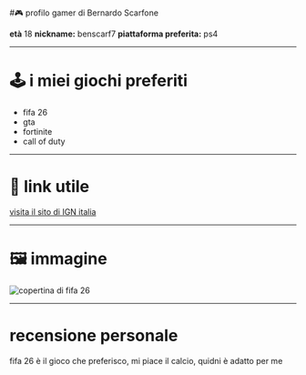 #🎮 profilo gamer di Bernardo Scarfone

**età** 18
**nickname:** benscarf7
**piattaforma preferita:** ps4

---

# 🕹 i miei giochi preferiti

- fifa 26
- gta
- fortinite
- call of duty

---

# 🔗 link utile
[visita il sito di IGN italia](https://it.ign.com/)

---

# 🖼 immagine
![copertina di fifa 26](fifa)

---

# recensione personale
fifa 26 è il gioco che preferisco, mi piace il calcio, quidni è adatto per me

